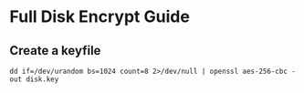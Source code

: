 
# Full Disk Encrypt Guide

## Create a keyfile
```
dd if=/dev/urandom bs=1024 count=8 2>/dev/null | openssl aes-256-cbc -out disk.key
```

